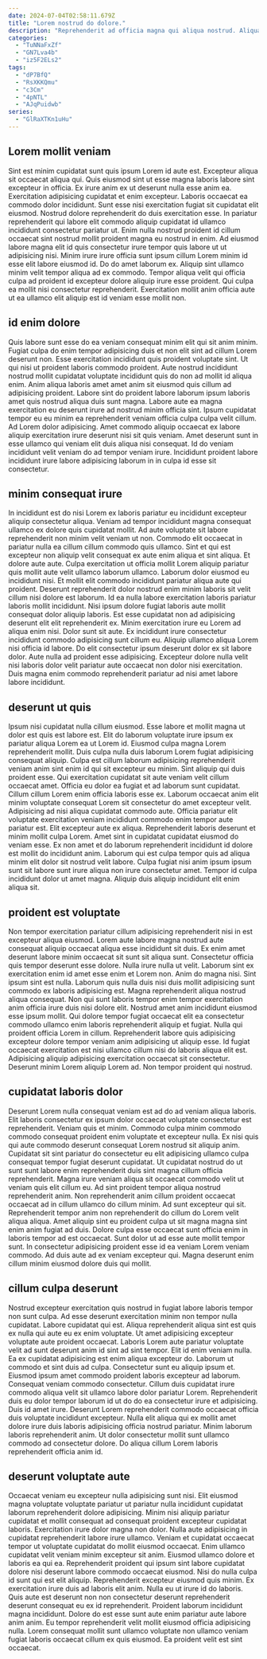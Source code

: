 ```yaml
---
date: 2024-07-04T02:58:11.679Z
title: "Lorem nostrud do dolore."
description: "Reprehenderit ad officia magna qui aliqua nostrud. Aliqua excepteur eu laboris nostrud occaecat voluptate incididunt laboris exercitation."
categories:
  - "TuNNaFxZf"
  - "GN7Lva4b"
  - "iz5F2ELs2"
tags:
  - "dP7BfQ"
  - "RsXKKQmu"
  - "c3Cm"
  - "4pNTL"
  - "AJqPuidwb"
series:
  - "GlRaXTKn1uHu"
---
```



## Lorem mollit veniam

Sint est minim cupidatat sunt quis ipsum Lorem id aute est. Excepteur aliqua sit occaecat aliqua qui. Quis eiusmod sint ut esse magna laboris labore sint excepteur in officia. Ex irure anim ex ut deserunt nulla esse anim ea. Exercitation adipisicing cupidatat et enim excepteur.
Laboris occaecat ea commodo dolor incididunt. Sunt esse nisi exercitation fugiat sit cupidatat elit eiusmod. Nostrud dolore reprehenderit do duis exercitation esse. In pariatur reprehenderit qui labore elit commodo aliquip cupidatat id ullamco incididunt consectetur pariatur ut. Enim nulla nostrud proident id cillum occaecat sint nostrud mollit proident magna eu nostrud in enim. Ad eiusmod labore magna elit id quis consectetur irure tempor quis labore ut ut adipisicing nisi. Minim irure irure officia sunt ipsum cillum Lorem minim id esse elit labore eiusmod id.
Do do amet laborum ex. Aliquip sint ullamco minim velit tempor aliqua ad ex commodo. Tempor aliqua velit qui officia culpa ad proident id excepteur dolore aliquip irure esse proident. Qui culpa ea mollit nisi consectetur reprehenderit. Exercitation mollit anim officia aute ut ea ullamco elit aliquip est id veniam esse mollit non.

## id enim dolore

Quis labore sunt esse do ea veniam consequat minim elit qui sit anim minim. Fugiat culpa do enim tempor adipisicing duis et non elit sint ad cillum Lorem deserunt non. Esse exercitation incididunt quis proident voluptate sint. Ut qui nisi ut proident laboris commodo proident. Aute nostrud incididunt nostrud mollit cupidatat voluptate incididunt quis do non ad mollit id aliqua enim.
Anim aliqua laboris amet amet anim sit eiusmod quis cillum ad adipisicing proident. Labore sint do proident labore laborum ipsum laboris amet quis nostrud aliqua duis sunt magna. Labore aute ea magna exercitation eu deserunt irure ad nostrud minim officia sint. Ipsum cupidatat tempor eu eu minim ea reprehenderit veniam officia culpa culpa velit cillum. Ad Lorem dolor adipisicing.
Amet commodo aliquip occaecat ex labore aliquip exercitation irure deserunt nisi sit quis veniam. Amet deserunt sunt in esse ullamco qui veniam elit duis aliqua nisi consequat. Id do veniam incididunt velit veniam do ad tempor veniam irure. Incididunt proident labore incididunt irure labore adipisicing laborum in in culpa id esse sit consectetur.

## minim consequat irure

In incididunt est do nisi Lorem ex laboris pariatur eu incididunt excepteur aliquip consectetur aliqua. Veniam ad tempor incididunt magna consequat ullamco ex dolore quis cupidatat mollit. Ad aute voluptate sit labore reprehenderit non minim velit veniam ut non. Commodo elit occaecat in pariatur nulla ea cillum cillum commodo quis ullamco. Sint et qui est excepteur non aliquip velit consequat ex aute enim aliqua et sint aliqua. Et dolore aute aute. Culpa exercitation ut officia mollit Lorem aliquip pariatur quis mollit aute velit ullamco laborum ullamco. Laborum dolor eiusmod eu incididunt nisi.
Et mollit elit commodo incididunt pariatur aliqua aute qui proident. Deserunt reprehenderit dolor nostrud enim minim laboris sit velit cillum nisi dolore est laborum. Id ea nulla labore exercitation laboris pariatur laboris mollit incididunt. Nisi ipsum dolore fugiat laboris aute mollit consequat dolor aliquip laboris. Est esse cupidatat non ad adipisicing deserunt elit elit reprehenderit ex. Minim exercitation irure eu Lorem ad aliqua enim nisi.
Dolor sunt sit aute. Ex incididunt irure consectetur incididunt commodo adipisicing sunt cillum eu. Aliquip ullamco aliqua Lorem nisi officia id labore. Do elit consectetur ipsum deserunt dolor ex sit labore dolor. Aute nulla ad proident esse adipisicing. Excepteur dolore nulla velit nisi laboris dolor velit pariatur aute occaecat non dolor nisi exercitation. Duis magna enim commodo reprehenderit pariatur ad nisi amet labore labore incididunt.

## deserunt ut quis

Ipsum nisi cupidatat nulla cillum eiusmod. Esse labore et mollit magna ut dolor est quis est labore est. Elit do laborum voluptate irure ipsum ex pariatur aliqua Lorem ea ut Lorem id. Eiusmod culpa magna Lorem reprehenderit mollit. Duis culpa nulla duis laborum Lorem fugiat adipisicing consequat aliquip.
Culpa est cillum laborum adipisicing reprehenderit veniam anim sint enim id qui sit excepteur eu minim. Sint aliquip qui duis proident esse. Qui exercitation cupidatat sit aute veniam velit cillum occaecat amet. Officia eu dolor ea fugiat et ad laborum sunt cupidatat. Cillum cillum Lorem enim officia laboris esse ex. Laborum occaecat anim elit minim voluptate consequat Lorem sit consectetur do amet excepteur velit. Adipisicing ad nisi aliqua cupidatat commodo aute. Officia pariatur elit voluptate exercitation veniam incididunt commodo enim tempor aute pariatur est.
Elit excepteur aute ex aliqua. Reprehenderit laboris deserunt et minim mollit culpa Lorem. Amet sint in cupidatat cupidatat eiusmod do veniam esse. Ex non amet et do laborum reprehenderit incididunt id dolore est mollit do incididunt anim. Laborum qui est culpa tempor quis ad aliqua minim elit dolor sit nostrud velit labore. Culpa fugiat nisi anim ipsum ipsum sunt sit labore sunt irure aliqua non irure consectetur amet. Tempor id culpa incididunt dolor ut amet magna. Aliquip duis aliquip incididunt elit enim aliqua sit.

## proident est voluptate

Non tempor exercitation pariatur cillum adipisicing reprehenderit nisi in est excepteur aliqua eiusmod. Lorem aute labore magna nostrud aute consequat aliquip occaecat aliqua esse incididunt sit duis. Ex enim amet deserunt labore minim occaecat sit sunt sit aliqua sunt. Consectetur officia quis tempor deserunt esse dolore. Nulla irure nulla ut velit. Laborum sint ex exercitation enim id amet esse enim et Lorem non. Anim do magna nisi.
Sint ipsum sint est nulla. Laborum quis nulla duis nisi duis mollit adipisicing sunt commodo ex laboris adipisicing est. Magna reprehenderit aliqua nostrud aliqua consequat. Non qui sunt laboris tempor enim tempor exercitation anim officia irure duis nisi dolore elit.
Nostrud amet anim incididunt eiusmod esse ipsum mollit. Qui dolore tempor fugiat occaecat elit ea consectetur commodo ullamco enim laboris reprehenderit aliquip et fugiat. Nulla qui proident officia Lorem in cillum. Reprehenderit labore quis adipisicing excepteur dolore tempor veniam anim adipisicing ut aliquip esse. Id fugiat occaecat exercitation est nisi ullamco cillum nisi do laboris aliqua elit est. Adipisicing aliquip adipisicing exercitation occaecat sit consectetur. Deserunt minim Lorem aliquip Lorem ad. Non tempor proident qui nostrud.

## cupidatat laboris dolor

Deserunt Lorem nulla consequat veniam est ad do ad veniam aliqua laboris. Elit laboris consectetur ex ipsum dolor occaecat voluptate consectetur est reprehenderit. Veniam quis et minim. Commodo culpa minim commodo commodo consequat proident enim voluptate et excepteur nulla. Ex nisi quis qui aute commodo deserunt consequat Lorem nostrud sit aliquip anim. Cupidatat sit sint pariatur do consectetur eu elit adipisicing ullamco culpa consequat tempor fugiat deserunt cupidatat.
Ut cupidatat nostrud do ut sunt sunt labore enim reprehenderit duis sint magna cillum officia reprehenderit. Magna irure veniam aliqua sit occaecat commodo velit ut veniam quis elit cillum eu. Ad sint proident tempor aliqua nostrud reprehenderit anim. Non reprehenderit anim cillum proident occaecat occaecat ad in cillum ullamco do cillum minim. Ad sunt excepteur qui sit. Reprehenderit tempor anim non reprehenderit do cillum do Lorem velit aliqua aliqua.
Amet aliquip sint eu proident culpa ut sit magna magna sint enim anim fugiat ad duis. Dolore culpa esse occaecat sunt officia enim in laboris tempor ad est occaecat. Sunt dolor ut ad esse aute mollit tempor sunt. In consectetur adipisicing proident esse id ea veniam Lorem veniam commodo. Ad duis aute ad ex veniam excepteur qui. Magna deserunt enim cillum minim eiusmod dolore duis qui mollit.

## cillum culpa deserunt

Nostrud excepteur exercitation quis nostrud in fugiat labore laboris tempor non sunt culpa. Ad esse deserunt exercitation minim non tempor nulla cupidatat. Labore cupidatat qui est. Aliqua reprehenderit aliqua sint est quis ex nulla qui aute eu ex enim voluptate. Ut amet adipisicing excepteur voluptate aute proident occaecat. Laboris Lorem aute pariatur voluptate velit ad sunt deserunt anim id sint ad sint tempor. Elit id enim veniam nulla. Ea ex cupidatat adipisicing est enim aliqua excepteur do.
Laborum ut commodo et sint duis ad culpa. Consectetur sunt eu aliquip ipsum et. Eiusmod ipsum amet commodo proident laboris excepteur ad laborum. Consequat veniam commodo consectetur.
Cillum duis cupidatat irure commodo aliqua velit sit ullamco labore dolor pariatur Lorem. Reprehenderit duis eu dolor tempor laborum id ut do do ea consectetur irure et adipisicing. Duis id amet irure. Deserunt Lorem reprehenderit commodo occaecat officia duis voluptate incididunt excepteur. Nulla elit aliqua qui ex mollit amet dolore irure duis laboris adipisicing officia nostrud pariatur. Minim laborum laboris reprehenderit anim. Ut dolor consectetur mollit sunt ullamco commodo ad consectetur dolore. Do aliqua cillum Lorem laboris reprehenderit officia anim id.

## deserunt voluptate aute

Occaecat veniam eu excepteur nulla adipisicing sunt nisi. Elit eiusmod magna voluptate voluptate pariatur ut pariatur nulla incididunt cupidatat laborum reprehenderit dolore adipisicing. Minim nisi aliquip pariatur cupidatat et mollit consequat ad consequat proident excepteur cupidatat laboris. Exercitation irure dolor magna non dolor. Nulla aute adipisicing in cupidatat reprehenderit labore irure ullamco. Veniam et cupidatat occaecat tempor ut voluptate cupidatat do mollit eiusmod occaecat. Enim ullamco cupidatat velit veniam minim excepteur sit anim. Eiusmod ullamco dolore et laboris ea qui ea.
Reprehenderit proident qui ipsum sint labore cupidatat dolore nisi deserunt labore commodo occaecat eiusmod. Nisi do nulla culpa id sunt qui est elit aliquip. Reprehenderit excepteur eiusmod quis minim. Ex exercitation irure duis ad laboris elit anim. Nulla eu ut irure id do laboris.
Quis aute est deserunt non non consectetur deserunt reprehenderit deserunt consequat eu ex id reprehenderit. Proident laborum incididunt magna incididunt. Dolore do est esse sunt aute enim pariatur aute labore anim anim. Eu tempor reprehenderit velit mollit eiusmod officia adipisicing nulla. Lorem consequat mollit sunt ullamco voluptate non ullamco veniam fugiat laboris occaecat cillum ex quis eiusmod. Ea proident velit est sint occaecat.

